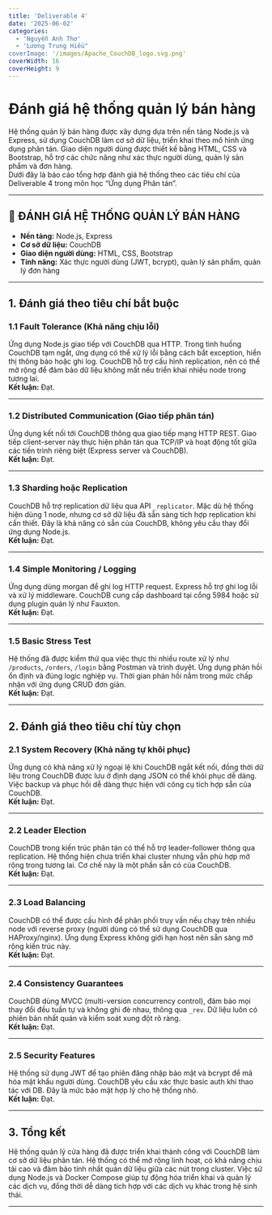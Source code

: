 ```yaml
---
title: 'Deliverable 4'
date: '2025-06-02'
categories:
  - 'Nguyễn Anh Thơ'
  - 'Lương Trung Hiếu"
coverImage: '/images/Apache_CouchDB_logo.svg.png'
coverWidth: 16
coverHeight: 9
---
```


# Đánh giá hệ thống quản lý bán hàng

Hệ thống quản lý bán hàng được xây dựng dựa trên nền tảng Node.js và Express, sử dụng CouchDB làm cơ sở dữ liệu, triển khai theo mô hình ứng dụng phân tán. Giao diện người dùng được thiết kế bằng HTML, CSS và Bootstrap, hỗ trợ các chức năng như xác thực người dùng, quản lý sản phẩm và đơn hàng.  
Dưới đây là báo cáo tổng hợp đánh giá hệ thống theo các tiêu chí của Deliverable 4 trong môn học “Ứng dụng Phân tán”.

---

## 🧾 ĐÁNH GIÁ HỆ THỐNG QUẢN LÝ BÁN HÀNG

- **Nền tảng:** Node.js, Express
- **Cơ sở dữ liệu:** CouchDB
- **Giao diện người dùng:** HTML, CSS, Bootstrap
- **Tính năng:** Xác thực người dùng (JWT, bcrypt), quản lý sản phẩm, quản lý đơn hàng

---

## 1. Đánh giá theo tiêu chí bắt buộc

### 1.1 Fault Tolerance (Khả năng chịu lỗi)

Ứng dụng Node.js giao tiếp với CouchDB qua HTTP. Trong tình huống CouchDB tạm ngắt, ứng dụng có thể xử lý lỗi bằng cách bắt exception, hiển thị thông báo hoặc ghi log. CouchDB hỗ trợ cấu hình replication, nên có thể mở rộng để đảm bảo dữ liệu không mất nếu triển khai nhiều node trong tương lai.  
**Kết luận:** Đạt.

---

### 1.2 Distributed Communication (Giao tiếp phân tán)

Ứng dụng kết nối tới CouchDB thông qua giao tiếp mạng HTTP REST. Giao tiếp client-server này thực hiện phân tán qua TCP/IP và hoạt động tốt giữa các tiến trình riêng biệt (Express server và CouchDB).  
**Kết luận:** Đạt.

---

### 1.3 Sharding hoặc Replication

CouchDB hỗ trợ replication dữ liệu qua API `_replicator`. Mặc dù hệ thống hiện dùng 1 node, nhưng cơ sở dữ liệu đã sẵn sàng tích hợp replication khi cần thiết. Đây là khả năng có sẵn của CouchDB, không yêu cầu thay đổi ứng dụng Node.js.  
**Kết luận:** Đạt.

---

### 1.4 Simple Monitoring / Logging

Ứng dụng dùng morgan để ghi log HTTP request. Express hỗ trợ ghi log lỗi và xử lý middleware. CouchDB cung cấp dashboard tại cổng 5984 hoặc sử dụng plugin quản lý như Fauxton.  
**Kết luận:** Đạt.

---

### 1.5 Basic Stress Test

Hệ thống đã được kiểm thử qua việc thực thi nhiều route xử lý như `/products`, `/orders`, `/login` bằng Postman và trình duyệt. Ứng dụng phản hồi ổn định và đúng logic nghiệp vụ. Thời gian phản hồi nằm trong mức chấp nhận với ứng dụng CRUD đơn giản.  
**Kết luận:** Đạt.

---

## 2. Đánh giá theo tiêu chí tùy chọn

### 2.1 System Recovery (Khả năng tự khôi phục)

Ứng dụng có khả năng xử lý ngoại lệ khi CouchDB ngắt kết nối, đồng thời dữ liệu trong CouchDB được lưu ở định dạng JSON có thể khôi phục dễ dàng. Việc backup và phục hồi dễ dàng thực hiện với công cụ tích hợp sẵn của CouchDB.  
**Kết luận:** Đạt.

---

### 2.2 Leader Election

CouchDB trong kiến trúc phân tán có thể hỗ trợ leader-follower thông qua replication. Hệ thống hiện chưa triển khai cluster nhưng vẫn phù hợp mở rộng trong tương lai. Cơ chế này là một phần sẵn có của CouchDB.  
**Kết luận:** Đạt.

---

### 2.3 Load Balancing

CouchDB có thể được cấu hình để phân phối truy vấn nếu chạy trên nhiều node với reverse proxy (người dùng có thể sử dụng CouchDB qua HAProxy/nginx). Ứng dụng Express không giới hạn host nên sẵn sàng mở rộng kiến trúc này.  
**Kết luận:** Đạt.

---

### 2.4 Consistency Guarantees

CouchDB dùng MVCC (multi-version concurrency control), đảm bảo mọi thay đổi đều tuần tự và không ghi đè nhau, thông qua `_rev`. Dữ liệu luôn có phiên bản nhất quán và kiểm soát xung đột rõ ràng.  
**Kết luận:** Đạt.

---

### 2.5 Security Features

Hệ thống sử dụng JWT để tạo phiên đăng nhập bảo mật và bcrypt để mã hóa mật khẩu người dùng. CouchDB yêu cầu xác thực basic auth khi thao tác với DB. Đây là mức bảo mật hợp lý cho hệ thống nhỏ.  
**Kết luận:** Đạt.

---

## 3. Tổng kết

Hệ thống quản lý cửa hàng đã được triển khai thành công với CouchDB làm cơ sở dữ liệu phân tán. Hệ thống có thể mở rộng linh hoạt, có khả năng chịu tải cao và đảm bảo tính nhất quán dữ liệu giữa các nút trong cluster. Việc sử dụng Node.js và Docker Compose giúp tự động hóa triển khai và quản lý các dịch vụ, đồng thời dễ dàng tích hợp với các dịch vụ khác trong hệ sinh thái.

---
